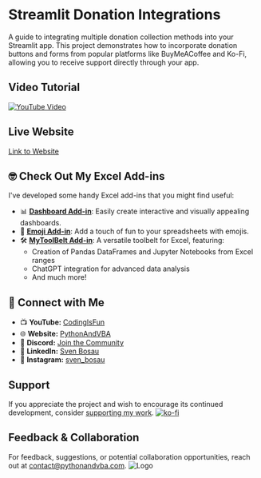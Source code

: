 # Streamlit Donation Integrations

A guide to integrating multiple donation collection methods into your Streamlit app. This project demonstrates how to incorporate donation buttons and forms from popular platforms like BuyMeACoffee and Ko-Fi, allowing you to receive support directly through your app.


## Video Tutorial
[![YouTube Video](https://img.youtube.com/vi/Ek82r3EEMs4/0.jpg)](https://youtu.be/Ek82r3EEMs4)

## Live Website
[Link to Website](https://donation.streamlit.app/)



## 🤓 Check Out My Excel Add-ins
I've developed some handy Excel add-ins that you might find useful:

- 📊 **[Dashboard Add-in](https://pythonandvba.com/grafly)**: Easily create interactive and visually appealing dashboards.
- 🤪 **[Emoji Add-in](https://pythonandvba.com/emojify)**: Add a touch of fun to your spreadsheets with emojis.
- 🛠️ **[MyToolBelt Add-in](https://pythonandvba.com/mytoolbelt)**: A versatile toolbelt for Excel, featuring:
  - Creation of Pandas DataFrames and Jupyter Notebooks from Excel ranges
  - ChatGPT integration for advanced data analysis
  - And much more!


## 🤝 Connect with Me
- 📺 **YouTube:** [CodingIsFun](https://youtube.com/c/CodingIsFun)
- 🌐 **Website:** [PythonAndVBA](https://pythonandvba.com)
- 💬 **Discord:** [Join the Community](https://pythonandvba.com/discord)
- 💼 **LinkedIn:** [Sven Bosau](https://www.linkedin.com/in/sven-bosau/)
- 📸 **Instagram:** [sven_bosau](https://www.instagram.com/sven_bosau/)

## Support 
If you appreciate the project and wish to encourage its continued development, consider [supporting my work](https://pythonandvba.com/coffee-donation).
[![ko-fi](https://ko-fi.com/img/githubbutton_sm.svg)](https://pythonandvba.com/coffee-donation)

## Feedback & Collaboration
For feedback, suggestions, or potential collaboration opportunities, reach out at contact@pythonandvba.com.
![Logo](https://www.pythonandvba.com/banner-img)
